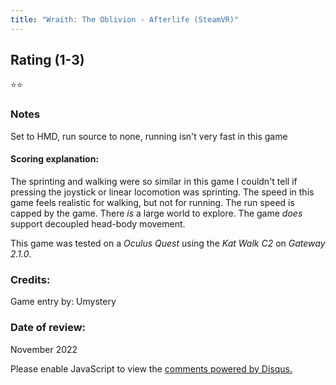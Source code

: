 ```yaml
---
title: "Wraith: The Oblivion - Afterlife (SteamVR)"
---
```


## Rating (1-3)
⭐⭐

### Notes
Set to HMD, run source to none, running isn't very fast in this game

#### Scoring explanation:
The sprinting and walking were so similar in this game I couldn't tell if pressing the joystick or linear locomotion was sprinting.
The speed in this game feels realistic for walking, but not for running. The run speed is capped by the game.
There *is* a large world to explore.
The game *does* support decoupled head-body movement.

This game was tested on a *Oculus Quest* using the *Kat Walk C2* on *Gateway 2.1.0*.
### Credits:
Game entry by: Umystery

### Date of review:
November 2022

<div id="disqus_thread"></div>
<script>
    /**
    *  RECOMMENDED CONFIGURATION VARIABLES: EDIT AND UNCOMMENT THE SECTION BELOW TO INSERT DYNAMIC VALUES FROM YOUR PLATFORM OR CMS.
    *  LEARN WHY DEFINING THESE VARIABLES IS IMPORTANT: https://disqus.com/admin/universalcode/#configuration-variables    */
    /*
    var disqus_config = function () {
    this.page.url = PAGE_URL;  // Replace PAGE_URL with your page's canonical URL variable
    this.page.identifier = PAGE_IDENTIFIER; // Replace PAGE_IDENTIFIER with your page's unique identifier variable
    };
    */
    (function() { // DON'T EDIT BELOW THIS LINE
    var d = document, s = d.createElement('script');
    s.src = 'https://EXAMPLE.disqus.com/embed.js';
    s.setAttribute('data-timestamp', +new Date());
    (d.head || d.body).appendChild(s);
    })();
</script>
<noscript>Please enable JavaScript to view the <a href="https://disqus.com/?ref_noscript">comments powered by Disqus.</a></noscript>
